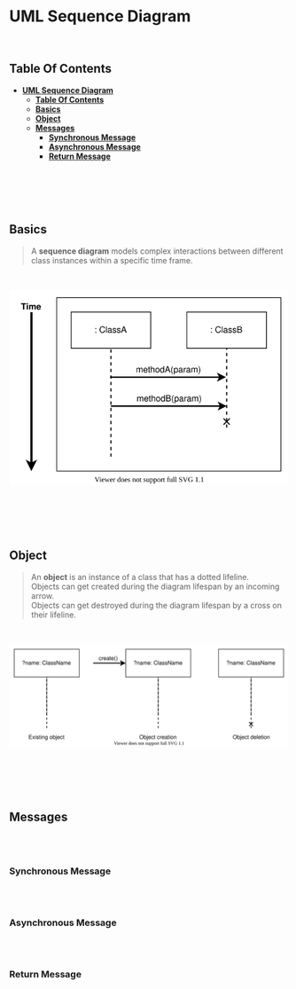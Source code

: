 # **UML Sequence Diagram**
<br>

## **Table Of Contents**

- [**UML Sequence Diagram**](#uml-sequence-diagram)
  - [**Table Of Contents**](#table-of-contents)
  - [**Basics**](#basics)
  - [**Object**](#object)
  - [**Messages**](#messages)
    - [**Synchronous Message**](#synchronous-message)
    - [**Asynchronous Message**](#asynchronous-message)
    - [**Return Message**](#return-message)

<br>
<br>
<br>
<br>

## **Basics**

> A **sequence diagram** models complex interactions between different class instances within a specific time frame.

<br>

![Basic Sequence Diagram](./pictures/sequenceDiagram/uml_sequence_diagram_basic_example.svg)

<br>
<br>
<br>
<br>

## **Object**

> An **object** is an instance of a class that has a dotted lifeline.  
> Objects can get created during the diagram lifespan by an incoming arrow.  
> Objects can get destroyed during the diagram lifespan by a cross on their lifeline.

<br>

![Object](./pictures/sequenceDiagram/uml_sequence_diagram_object.svg)

<br>
<br>
<br>
<br>

## **Messages**
<br>
<br>

### **Synchronous Message**

<br>
<br>

### **Asynchronous Message**

<br>
<br>

### **Return Message**